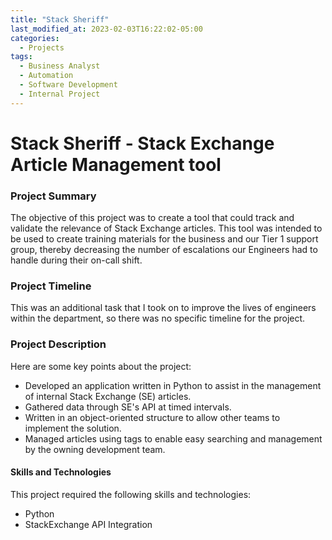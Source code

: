 ```yaml
---
title: "Stack Sheriff"
last_modified_at: 2023-02-03T16:22:02-05:00
categories:
  - Projects
tags:
  - Business Analyst
  - Automation
  - Software Development
  - Internal Project
---
```

# Stack Sheriff - Stack Exchange Article Management tool 
### Project Summary
The objective of this project was to create a tool that could track and validate the relevance of Stack Exchange articles. This tool was intended to be used to create training materials for the business and our Tier 1 support group, thereby decreasing the number of escalations our Engineers had to handle during their on-call shift.

### Project Timeline
This was an additional task that I took on to improve the lives of engineers within the department, so there was no specific timeline for the project.

### Project Description
Here are some key points about the project:
- Developed an application written in Python to assist in the management of internal Stack Exchange (SE) articles.
- Gathered data through SE's API at timed intervals.
- Written in an object-oriented structure to allow other teams to implement the solution.
- Managed articles using tags to enable easy searching and management by the owning development team.

#### Skills and Technologies
This project required the following skills and technologies:
- Python
- StackExchange API Integration 